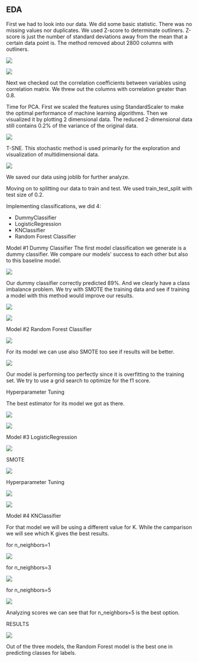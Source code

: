 ## EDA
First we had to look into our data. We did some basic statistic.
There was no missing values nor duplicates. We used Z-score to determinate outliners. Z-score is just the number of standard deviations away from the mean that a certain data point is. The method removed about 2800 columns with
outliners. 

![](2022-06-26-14-58-25.png)

![](2022-06-26-14-59-17.png)


Next we checked out the correlation coefficients between variables using correlation
matrix. We threw out the columns with correlation greater than 0.8.

Time for PCA. First we scaled the features using StandardScaler to make the optimal
performance of machine learning algorithms. Then we visualized it by plotting 2 
dimensional data. The reduced 2-dimensional data still contains 0.2% of the variance 
of the original data.

![](2022-06-26-14-59-44.png)

T-SNE. This stochastic method is used primarily for the exploration and visualization 
of multidimensional data.

![](2022-06-26-14-59-55.png)

We saved our data using joblib for further analyze.

Moving on to splitting our data to train and test. We used train_test_split with test 
size of 0.2. 

Implementing classifications, we did 4:
+ DummyClassifier
+ LogisticRegression
+ KNClassifier
+ Random Forest Classifier

Model #1 Dummy Classifier
The first model classification we generate is a dummy classifier. We compare our models' success to each other but also to this baseline model.

![](2022-06-26-15-04-11.png)

Our dummy classifier correctly predicted 89%. And we clearly have a class imbalance problem. We try with SMOTE the training data and see if training a model with this method would improve our results.

![](2022-06-26-15-05-03.png)

![](2022-06-26-15-07-06.png)



Model #2 Random Forest Classifier

![](2022-06-26-15-09-21.png)

For its model we can use also SMOTE too see if results will be better.

![](2022-06-26-15-10-52.png)

Our model is performing too perfectly since it is overfitting to the training set. We try to use a grid search to optimize for the f1 score.

Hyperparameter Tuning

The best estimator for its model we got as there.

![](2022-06-26-15-13-36.png)

![](2022-06-26-15-15-04.png)



Model #3 LogisticRegression

![](2022-06-26-15-17-05.png)

SMOTE

![](2022-06-26-15-17-35.png)

Hyperparameter Tuning

![](2022-06-26-15-18-07.png)

![](2022-06-26-15-18-34.png)



Model #4 KNClassifier

For that model we will be using a different value for K. While the camparison we will see which K gives the best results.

for n_neighbors=1

![](2022-06-26-15-19-35.png)


for n_neighbors=3

![](2022-06-26-15-20-04.png)


for n_neighbors=5

![](2022-06-26-15-20-30.png)


Analyzing scores we can see that for n_neighbors=5 is the best option.


RESULTS


![](2022-06-26-15-20-51.png)

Out of the three models, the Random Forest model is the best one in predicting classes for labels. 
